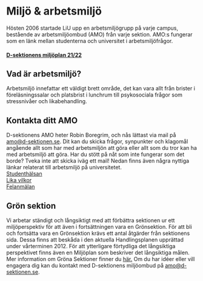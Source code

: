 Miljö & arbetsmiljö
===================

Hösten 2006 startade LiU upp en arbetsmiljögrupp på varje campus, bestående av arbetsmiljöombud (AMO) från varje sektion. AMO:s fungerar som en länk mellan studenterna och universitet i arbetsmiljöfrågor.

#### [D-sektionens miljöplan 21/22](https://d-sektionen.se/wp-content/uploads/2021/12/D-sektionens-miljoplan-21-22.pdf)

Vad är arbetsmiljö?
-------------------

Arbetsmiljö innefattar ett väldigt brett område, det kan vara allt från brister i föreläsningssalar och platsbrist i lunchrum till psykosociala frågor som stressnivåer och likabehandling.

Kontakta ditt AMO
-----------------

D-sektionens AMO heter Robin Boregrim, och nås lättast via mail på [amo@d-sektionen.se](mailto:amo@d-sektionen.se). Dit kan du skicka frågor, synpunkter och klagomål angående allt som har med arbetsmiljön att göra eller allt som du tror kan ha med arbetsmiljö att göra. Har du stött på nåt som inte fungerar som det borde? Tveka inte att skicka iväg ett mail! Nedan finns även några nyttiga länkar relaterat till arbetsmiljö på universitetet.  
[Studenthälsan](https://www.student.liu.se/studentstod/studenthalsan?l=sv)  
[Lika vilkor](https://old.liu.se/om-liu/strategi/ett-liu-for-alla/lika-villkor?l=sv)  
[Felanmälan](https://www.student.liu.se/studentstod/sakerhet?l=sv)

Grön sektion
------------

Vi arbetar ständigt och långsiktigt med att förbättra sektionen ur ett miljöperspektiv för att även i fortsättningen vara en Grönsektion. För att bli och fortsätta vara en Grönsektion krävs ett antal åtgärder från sektionens sida. Dessa finns att beskåda i den aktuella Handlingsplanen upprättad under vårterminen 2012. För att ytterligare förtydliga det långsiktiga perspektivet finns även en Miljöplan som beskriver det långsiktiga målen. Mer information om Gröna Sektioner finner du [här.](https://liu.se/artikel/sektioner-nationer) Om du har idéer eller vill engagera dig kan du kontakt med D-sektionens miljöombud på [amo@d-sektionen.se](mailto:amo@d-sektionen.se).